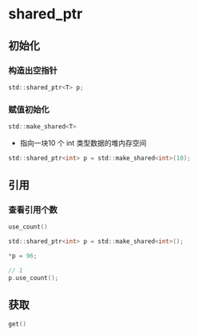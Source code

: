 <!--
 * @Description: 
 * @Version: 1.0
 * @Author: dmjcb
 * @Email:  
 * @Date: 2022-03-27 21:36:47
 * @LastEditors: dmjcb
 * @LastEditTime: 2023-06-01 22:44:41
-->

# shared_ptr

## 初始化

### 构造出空指针

```c
std::shared_ptr<T> p;
```

### 赋值初始化

```c
std::make_shared<T>
```

- 指向一块10 个 int 类型数据的堆内存空间

```c
std::shared_ptr<int> p = std::make_shared<int>(10);
```

## 引用

### 查看引用个数

```c
use_count()
```

```c
std::shared_ptr<int> p = std::make_shared<int>();

*p = 96;

// 1
p.use_count();
```

## 获取

```c
get()
```
